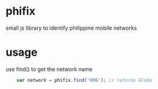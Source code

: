 phifix
======

small js library to identify philippine mobile networks

usage
=====

use find() to get the network name

```javascript
	var network = phifix.find('906'); // returns Globe
	
```
